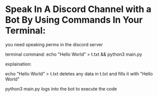 
# Speak In A Discord Channel with a Bot By Using Commands In Your Terminal:
you need speaking perms in the discord server

terminal command:
echo "Hello World" > t.txt && python3 main.py

explaination:

echo "Hello World" > t.txt
deletes any data in t.txt and fills it with "Hello World"

python3 main.py
logs into the bot to execute the code
